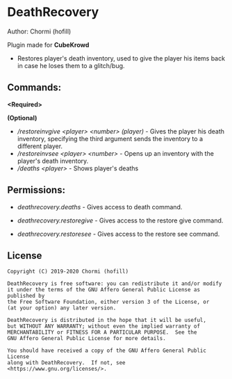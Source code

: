 # DeathRecovery

Author: Chormi (hofill)

Plugin made for **CubeKrowd**
 - Restores player's death inventory, used to give the player his items back in case he loses them to a glitch/bug.

## Commands:
 **\<Required\>**

 **(Optional)**

 * */restoreinvgive \<player\> \<number\> (player)* - Gives the player his death inventory, specifying the third argument sends the inventory to a different player.
 * */restoreinvsee \<player\> \<number\>* - Opens up an inventory with the player's death inventory.
 * */deaths \<player\>* - Shows player's deaths

## Permissions:
 * *deathrecovery.deaths* - Gives access to death command.

 * *deathrecovery.restoregive* - Gives access to the restore give command.

 * *deathrecovery.restoresee* - Gives access to the restore see command.

## License

```
Copyright (C) 2019-2020 Chormi (hofill)

DeathRecovery is free software: you can redistribute it and/or modify
it under the terms of the GNU Affero General Public License as published by
the Free Software Foundation, either version 3 of the License, or
(at your option) any later version.

DeathRecovery is distributed in the hope that it will be useful,
but WITHOUT ANY WARRANTY; without even the implied warranty of
MERCHANTABILITY or FITNESS FOR A PARTICULAR PURPOSE.  See the
GNU Affero General Public License for more details.

You should have received a copy of the GNU Affero General Public License
along with DeathRecovery.  If not, see <https://www.gnu.org/licenses/>.
```
